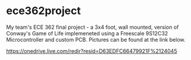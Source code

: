ece362project
=============
My team's ECE 362 final project - a 3x4 foot, wall mounted, version of Conway's Game of Life implemeneted using a Freescale 9S12C32 Microcontroller and custom PCB. Pictures can be found at the link below.

https://onedrive.live.com/redir?resid=D63EDFC66479921F%2124045
